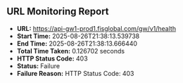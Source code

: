 ## URL Monitoring Report

- **URL:** https://api-gw1-prod1.fisglobal.com/gw/v1/health
- **Start Time:** 2025-08-26T21:38:13.539738
- **End Time:** 2025-08-26T21:38:13.666440
- **Total Time Taken:** 0.126702 seconds
- **HTTP Status Code:** 403
- **Status:** Failure
- **Failure Reason:** HTTP Status Code: 403
